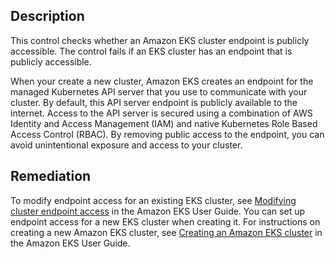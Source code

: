 ## Description

This control checks whether an Amazon EKS cluster endpoint is publicly accessible. The control fails if an EKS cluster has an endpoint that is publicly accessible.

When your create a new cluster, Amazon EKS creates an endpoint for the managed Kubernetes API server that you use to communicate with your cluster. By default, this API server endpoint is publicly available to the internet. Access to the API server is secured using a combination of AWS Identity and Access Management (IAM) and native Kubernetes Role Based Access Control (RBAC). By removing public access to the endpoint, you can avoid unintentional exposure and access to your cluster.

## Remediation

To modify endpoint access for an existing EKS cluster, see [Modifying cluster endpoint access](https://docs.aws.amazon.com/eks/latest/userguide/cluster-endpoint.html#modify-endpoint-access) in the Amazon EKS User Guide. You can set up endpoint access for a new EKS cluster when creating it. For instructions on creating a new Amazon EKS cluster, see [Creating an Amazon EKS cluster](https://docs.aws.amazon.com/eks/latest/userguide/create-cluster.html) in the Amazon EKS User Guide.